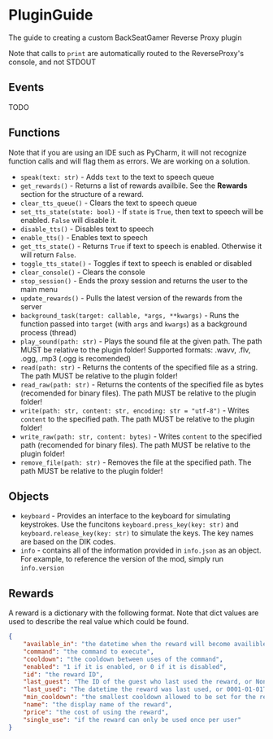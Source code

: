 # PluginGuide
The guide to creating a custom BackSeatGamer Reverse Proxy plugin

Note that calls to `print` are automatically routed to the ReverseProxy's console, and not STDOUT

## Events
TODO

## Functions
Note that if you are using an IDE such as PyCharm, it will not recognize function calls and will flag them as errors. We are working on a solution.

- `speak(text: str)` - Adds `text` to the text to speech queue
- `get_rewards()` - Returns a list of rewards availbile. See the **Rewards** section for the structure of a reward. 
- `clear_tts_queue()` - Clears the text to speech queue
- `set_tts_state(state: bool)` - If `state` is `True`, then text to speech will be enabled. `False` will disable it.
- `disable_tts()` - Disables text to speech
- `enable_tts()` - Enables text to speech
- `get_tts_state()` - Returns `True` if text to speech is enabled. Otherwise it will return `False`.
- `toggle_tts_state()` - Toggles if text to speech is enabled or disabled
- `clear_console()` - Clears the console
- `stop_session()` - Ends the proxy session and returns the user to the main menu
- `update_rewards()` - Pulls the latest version of the rewards from the server
- `background_task(target: callable, *args, **kwargs)` - Runs the function passed into `target` (with `args` and `kwargs`) as a background process (thread)
- `play_sound(path: str)` - Plays the sound file at the given path. The path MUST be relative to the plugin folder! Supported formats: .wavv, .flv, .ogg, .mp3 (.ogg is recomended)
- `read(path: str)` - Returns the contents of the specified file as a string. The path MUST be relative to the plugin folder!
- `read_raw(path: str)` - Returns the contents of the specified file as bytes (recomended for binary files). The path MUST be relative to the plugin folder!
- `write(path: str, content: str, encoding: str = "utf-8")` - Writes `content` to the specified path. The path MUST be relative to the plugin folder!
- `write_raw(path: str, content: bytes)` - Writes `content` to the specified path (recomended for binary files). The path MUST be relative to the plugin folder!
- `remove_file(path: str)` - Removes the file at the specified path. The path MUST be relative to the plugin folder!

## Objects
- `keyboard` - Provides an interface to the keyboard for simulating keystrokes. Use the funcitons `keyboard.press_key(key: str)` and `keyboard.release_key(key: str)` to simulate the keys. The key names are based on the DIK codes.
- `info` - contains all of the information provided in `info.json` as an object. For example, to reference the version of the mod, simply run `info.version`

## Rewards
A reward is a dictionary with the following format. Note that dict values are used to describe the real value which could be found.
```json
{
	"available_in": "the datetime when the reward will become availible again (or None if it has not been used)",
	"command": "the command to execute",
	"cooldown": "the cooldown between uses of the command",
	"enabled": "1 if it is enabled, or 0 if it is disabled",
	"id": "the reward ID",
	"last_guest": "The ID of the guest who last used the reward, or None if it has never been used",
	"last_used": "The datetime the reward was last used, or 0001-01-01T01:01:01 if it has never been used",
	"min_cooldown": "the smallest cooldown allowed to be set for the reward",
	"name": "the display name of the reward",
	"price": "the cost of using the reward",
	"single_use": "if the reward can only be used once per user"
}
```
